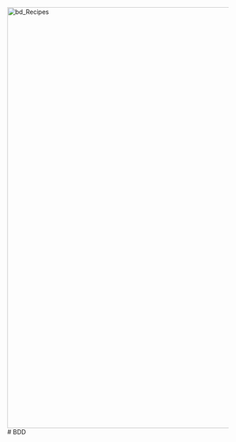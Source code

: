 <img width="960" alt="bd_Recipes" src="https://user-images.githubusercontent.com/101064028/199772756-dc3db9cd-f225-4a63-a4de-e0a9bfceb8e1.png">
# BDD
